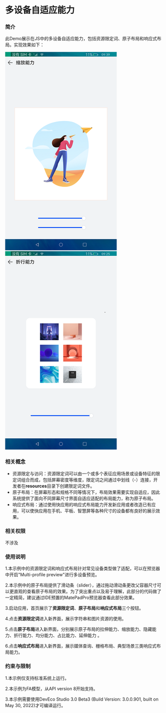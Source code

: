 # 多设备自适应能力

### 简介

此Demo展示在JS中的多设备自适应能力，包括资源限定词、原子布局和响应式布局。实现效果如下：

![atomic_layout2](scrrenshots/device/atomic_layout2.png)  ![atomic_layout4](scrrenshots/device/atomic_layout4.png)


### 相关概念

- 资源限定与访问：资源限定词可以由一个或多个表征应用场景或设备特征的限定词组合而成，包括屏幕密度等维度，限定词之间通过中划线（-）连接，开发者在**resources**目录下创建限定词文件。
- 原子布局：在屏幕形态和规格不同等情况下，布局效果需要实现自适应，因此系统提供了面向不同屏幕尺寸界面自适应适配的布局能力，称为原子布局。
- 响应式布局：通过使用快应用的响应式布局能力开发新应用或者改造已有应用，可以使快应用在手机、平板、智慧屏等各种尺寸的设备都有良好的展示效果。

### 相关权限

不涉及

### 使用说明

1.本示例中的资源限定词和响应式布局针对常见设备类型做了适配，可以在预览器中开启"Multi-profile preview"进行多设备预览。

2.本示例中的原子布局提供了滑动条（slider），通过拖动滑动条更改父容器尺寸可以更直观的查看原子布局的效果。为了突出重点以及易于理解，此部分的代码做了一定精简，建议通过IDE预置的MatePadPro预览器查看此部分效果。

3.启动应用，首页展示了**资源限定词**、**原子布局**和**响应式布局**三个按钮。

4.点击**资源限定词**进入新界面，展示字符串和图片资源的使用。

5.点击**原子布局**进入新界面，分别展示原子布局的拉伸能力、缩放能力、隐藏能力、折行能力、均分能力、占比能力、延伸能力 。

6.点击**响应式布局**进入新界面，展示媒体查询、栅格布局、典型场景三类响应式布局能力。

### 约束与限制

1.本示例仅支持标准系统上运行。

2.本示例为FA模型，从API version 8开始支持。

3.本示例需要使用DevEco Studio 3.0 Beta3 (Build Version: 3.0.0.901, built on May 30, 2022)才可编译运行。
